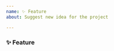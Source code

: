 ```yaml
---
name: ✨ Feature
about: Suggest new idea for the project

---
```


<!-- Please search existing issues to avoid creating duplicates. -->

### ✨ Feature
<!-- Clear and concise description of the feature proposal. -->



<!-- Why do we need this? Please explain the motivation, how it will be used, etc. -->
<!-- Optionally think about how this could be added. Can you add it and submit a PR? -->
